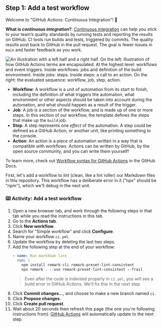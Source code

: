 <!--
  <<< Author notes: Step 1 >>>
  Choose 3-5 steps for your course.
  The first step is always the hardest, so pick something easy!
  Link to docs.github.com for further explanations.
  Encourage users to open new tabs for steps!
-->

## Step 1: Add a test workflow

Welcome to "GitHub Actions: Continuous Integration"! :wave:

**What is _continuous integration_?**: [Continuous integration](https://en.wikipedia.org/wiki/Continuous_integration) can help you stick to your team’s quality standards by running tests and reporting the results on GitHub. CI tools run builds and tests, triggered by commits. The quality results post back to GitHub in the pull request. The goal is fewer issues in `main` and faster feedback as you work.

![An illustration with a left half and a right half. On the left: illustration of how GitHub Actions terms are encapsulated. At the highest level: workflows and event triggers. Inside workflows: jobs and definition of the build environment. Inside jobs: steps. Inside steps: a call to an action. On the right: the evaluated sequence: workflow, job, step, action.](https://user-images.githubusercontent.com/6351798/88589835-f5ce0900-d016-11ea-8c8a-0e7d7907c713.png)

- **Workflow**: A workflow is a unit of automation from its start to finish, including the definition of what triggers the automation, what environment or other aspects should be taken into account during the automation, and what should happen as a result of the trigger.
- **Job**: A job is a section of the workflow, and is made up of one or more steps. In this section of our workflow, the template defines the steps that make up the `build` job.
- **Step**: A step represents one _effect_ of the automation. A step could be defined as a GitHub Action, or another unit, like printing something to the console.
- **Action**: An action is a piece of automation written in a way that is compatible with workflows. Actions can be written by GitHub, by the open source community, and you can write them yourself!

To learn more, check out [Workflow syntax for GitHub Actions](https://docs.github.com/actions/using-workflows/workflow-syntax-for-github-actions) in the GitHub Docs.

First, let's add a workflow to _lint_ (clean, like a lint roller) our Markdown files in this repository. This workflow has a deliberate error in it ("npx" should be "npm"), which we'll debug in the next unit.

### :keyboard: Activity: Add a test workflow

1. Open a new browser tab, and work through the following steps in that tab while you read the instructions in this tab.
1. Go to the **Actions tab**.
1. Click **New workflow**.
1. Search for "Simple workflow" and click **Configure**.
1. Name your workflow `ci.yml`.
1. Update the workflow by deleting the last two steps.
1. Add the following step at the end of your workflow:
   ```yml
   - name: Run markdown lint
     run: |
       npm install remark-cli remark-preset-lint-consistent
       npx remark . --use remark-preset-lint-consistent --frail
   ```
   > Even after the code is indented properly in `ci.yml`, you will see a build error in GitHub Actions. We'll fix this in the next step.
1. Click **Commit changes...**, and choose to make a new branch named `ci`.
1. Click **Propose changes**.
1. Click **Create pull request**.
1. Wait about 20 seconds then refresh this page (the one you're following instructions from). [GitHub Actions](https://docs.github.com/actions) will automatically update to the next step.
